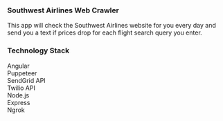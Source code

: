 ### Southwest Airlines Web Crawler

This app will check the Southwest Airlines website for you every day and send you a text if prices drop for each flight search query you enter.

### Technology Stack

Angular <br/>
Puppeteer <br/>
SendGrid API <br/>
Twilio API<br/>
Node.js <br/>
Express <br/>
Ngrok <br/>

